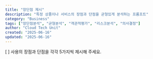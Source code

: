 ```yaml
---
title: "장단점 제시"
description: "특정 상품이나 서비스의 장점과 단점을 균형있게 분석하는 프롬프트"
category: "Business"
tags: ["장단점분석", "균형분석", "객관적평가", "리스크분석", "의사결정"]
author: "Cloud Tech Unit"
created: "2025-06-16"
updated: "2025-06-16"
---
```


[ ] 사용의 장점과 단점을 각각 5가지씩 제시해 주세요.
